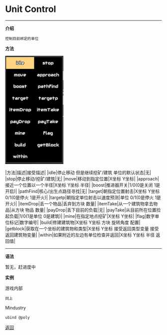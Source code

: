 # Unit Control

---

**介绍**

    控制目前绑定的单位
        
**方法**

![图片填充](./Guide/img/unitControl.png)

|方法|描述|接受描述|
|idle|停止移动 但是继续挖矿/建筑 单位的默认状态|无|
|stop|停止移动/挖矿/建筑|无|
|move|移动到指定位置|X坐标 Y坐标|
|approach|接近一个位置以一个半径|X坐标 Y坐标 半径|
|boost|推进器开关|1/0(0是关闭 1是开启)|
|pathFind|核心/出生点路径寻找|无|
|target|朝指定位置射击|X坐标 Y坐标 0/1(0是停火 1是开火)|
|targetp|朝指定单位射击以速度预测|单位 0/1(0是停火 1是开火)|
|itemDrop|丢一个物品|丢弃到方块 数量|
|itemTake|从一个建筑物拿去物品|从方块 物品 数量|
|payDrop|丢下目前的负载|无|
|payTake|从目前所在位置捡起负载|1/0(1是单位 0是建筑)|
|mine|在指定地点挖矿|X坐标 Y坐标|
|flag|数字单位标记|数字编号|
|build|修建建筑物|X坐标 Y坐标 方块 旋转角度 配置|
|getblock|获取在一个坐标的建筑物和类型|X坐标 Y坐标 接受返回类型变量 接受返回建筑物变量|
|within|如果附近的左边有单位检查并返回|X坐标 Y坐标 半径 返回值|

---

**语法**

暂无，赶进度中

**实例**

游戏内部
```
同上
```
Mindustry
```
ubind @poly
```

[返回](https://lanluz.github.io/)